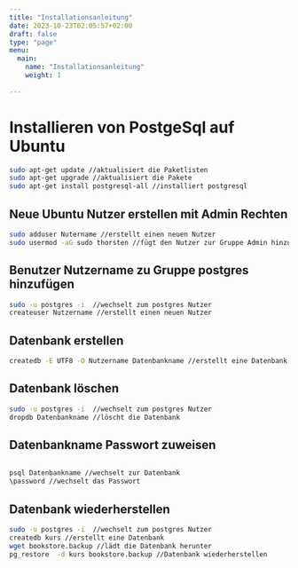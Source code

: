 ```yaml
---
title: "Installationsanleitung"
date: 2023-10-23T02:05:57+02:00
draft: false
type: "page"
menu: 
  main:
    name: "Installationsanleitung"
    weight: 1
    
---
```

# Installieren von PostgeSql auf Ubuntu

```bash
sudo apt-get update //aktualisiert die Paketlisten
sudo apt-get upgrade //aktualisiert die Pakete
sudo apt-get install postgresql-all //installiert postgresql
```
## Neue Ubuntu Nutzer erstellen mit Admin Rechten

```bash
sudo adduser Nutername //erstellt einen neuen Nutzer
sudo usermod -aG sudo thorsten //fügt den Nutzer zur Gruppe Admin hinzu
```
## Benutzer Nutzername zu Gruppe postgres hinzufügen
  
  ```bash
sudo -u postgres -i  //wechselt zum postgres Nutzer
createuser Nutzername //erstellt einen neuen Nutzer
  ```
## Datenbank erstellen
  
  ```bash
createdb -E UTF8 -O Nutzername Datenbankname //erstellt eine Datenbank und weist sie dem Nutzer zu
  ```
  ## Datenbank löschen
  
  ```bash
sudo -u postgres -i  //wechselt zum postgres Nutzer
dropdb Datenbankname //löscht die Datenbank
  ```
  ## Datenbankname Passwort zuweisen
  
  ```bash

psql Datenbankname //wechselt zur Datenbank
\password //wechselt das Passwort
  ```
## Datenbank wiederherstellen
    
```bash
sudo -u postgres -i  //wechselt zum postgres Nutzer
createdb kurs //erstellt eine Datenbank
wget bookstore.backup //lädt die Datenbank herunter
pg_restore  -d kurs bookstore.backup //Datenbank wiederherstellen
```












